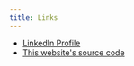 ```yaml
---
title: Links
---
```


* [LinkedIn Profile](https://www.linkedin.com/in/ebrahimghasemi/)
* [This website's source code](https://github.com/smartcardguy/smartcardguy.github.io)
